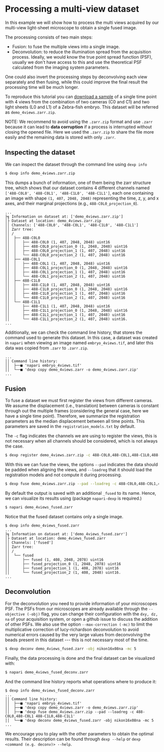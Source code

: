 
# Processing a multi-view dataset

In this example we will show how to process the multi views acquired by our multi-view light-sheet microscope to
obtain a single fused image.

The processing consists of two main steps:
- Fusion: to fuse the multiple views into a single image.
- Deconvolution: to reduce the illumination spread from the acquisition process. Ideally, we would know the true point spread function (PSF), usually we don't have access to this and use the theoretical PSF calculated from the imaging system parameters.

One could also invert the processing steps by deconvolving each view separately and then fusing, while this could improve the final result the processing time will be much longer.

To reproduce this tutorial you can [download a sample](https://drive.google.com/file/d/15VGAHRLN4cLT5imPTrLJUhHCmq356WU2/view?usp=sharing) of a single time point with 4 views from the combination of two cameras (C0 and C1) and two light sheets (L0 and L1) of a Zebra-fish embryo. This dataset will be referred as `demo_4views.zarr.zip`.

NOTE: We recommend to avoid using the `.zarr.zip` format and use `.zarr` because it can lead to **data corruption** if a process is interrupted without closing the opened file. Here we used the `.zarr.zip` to share the file more easily and the remaining data is stored with only `.zarr`.

## Inspecting the dataset

We can inspect the dataset through the command line using `dexp info`

```bash
$ dexp info demo_4views.zarr.zip
```

This dumps a bunch of information, one of them being the zarr structure tree, which shows that our dataset contains 4 different channels named `['488-C0L0', '488-C0L1', '488-C1L0', '488-C1L1']`, each one containing an image with shape `(1, 407, 2048, 2048)` representing the time, z, y, and x axes, and their marginal projections (e.g., `488-C0L0_projection_0`).

```
...
├╗ Information on dataset at: ['demo_4views.zarr.zip']
│├ Dataset at location: demo_4views.zarr.zip
││ Channels: ['488-C0L0', '488-C0L1', '488-C1L0', '488-C1L1']
││ Zarr tree:
││ /
││  ├── 488-C0L0
││  │   ├── 488-C0L0 (1, 407, 2048, 2048) uint16
││  │   ├── 488-C0L0_projection_0 (1, 2048, 2048) uint16
││  │   ├── 488-C0L0_projection_1 (1, 407, 2048) uint16
││  │   └── 488-C0L0_projection_2 (1, 407, 2048) uint16
││  ├── 488-C0L1
││  │   ├── 488-C0L1 (1, 407, 2048, 2048) uint16
││  │   ├── 488-C0L1_projection_0 (1, 2048, 2048) uint16
││  │   ├── 488-C0L1_projection_1 (1, 407, 2048) uint16
││  │   └── 488-C0L1_projection_2 (1, 407, 2048) uint16
││  ├── 488-C1L0
││  │   ├── 488-C1L0 (1, 407, 2048, 2048) uint16
││  │   ├── 488-C1L0_projection_0 (1, 2048, 2048) uint16
││  │   ├── 488-C1L0_projection_1 (1, 407, 2048) uint16
││  │   └── 488-C1L0_projection_2 (1, 407, 2048) uint16
││  └── 488-C1L1
││      ├── 488-C1L1 (1, 407, 2048, 2048) uint16
││      ├── 488-C1L1_projection_0 (1, 2048, 2048) uint16
││      ├── 488-C1L1_projection_1 (1, 407, 2048) uint16
││      └── 488-C1L1_projection_2 (1, 407, 2048) uint16.
...
```

Additionally, we can check the command line history, that stores the command used to generate this dataset. In this case, a dataset was created in `napari` when viewing an image named `embryo_4views.tif`, and later this data was copied from `.zarr` to `.zarr.zip`.

```
...
││ Command line history:
││  ├──■ 'napari embryo_4views.tif'
││  └──■ 'dexp copy demo_4views.zarr -o demo_4views.zarr.zip'
...
```

## Fusion

To fuse a dataset we must first register the views from different cameras. We assume the displacement (i.e., translation) between cameras is constant through out the multiple frames (considering the general case, here we have a single time point). Therefore, we summarize the registration parameters as the median displacement between all time points. This parameters are saved in the `registration_models.txt` by default.

The `-c` flag indicates the channels we are using to register the views, this is not necessary when all channels should be considered, which is not always the case.

```bash
$ dexp register demo_4views.zarr.zip -c 488-C0L0,488-C0L1,488-C1L0,488-C1L1
```

With this we can fuse the views, the options `--pad` indicates the data should be padded when aligning the views, and `--loadreg` that it should load the registration models and not compute it during processing.

```bash
$ dexp fuse demo_4views.zarr.zip --pad --loadreg -c 488-C0L0,488-C0L1,488-C1L0,488-C1L1
```

By default the output is saved with an additional `_fused` to its name. Hence, we can visualize its results using (package `napari-dexp` is required.)

```bash
$ napari demo_4views_fused.zarr
```

Notice that the fused dataset contains only a single image.

```
$ dexp info demo_4views_fused.zarr
...
├╗ Information on dataset at: ['demo_4views_fused.zarr']
│├ Dataset at location: demo_4views_fused.zarr
││ Channels: ['fused']
││ Zarr tree:
││ /
││  └── fused
││      ├── fused (1, 408, 2048, 2078) uint16
││      ├── fused_projection_0 (1, 2048, 2078) uint16
││      ├── fused_projection_1 (1, 408, 2078) uint16
││      └── fused_projection_2 (1, 408, 2048) uint16.
...
```

## Deconvolution

For the deconvolution you need to provide information of your microscopes PSF. The PSFs from our microscopes are already available through the `--objective (-obj)` flag, you can change their configuration with the `dxy, dz, na` of your acquisition system, or open a github issue to discuss the addition of other PSFs. We also use the option `--max-correction (-mc)` to limit the multiplicative correction of lucy-richardson deconvolution to avoid numerical errors caused by the very large values from deconvolving the beads present in this dataset --- this is not necessary most of the time.

```bash
$ dexp deconv demo_4views_fused.zarr -obj nikon16x08na -mc 5
```

Finally, the data processing is done and the final dataset can be visualized with:

```bash
$ napari demo_4views_fused_deconv.zarr
```

And the command line history reports what operations where to produce it:

```
$ dexp info demo_4views_fused_deconv.zarr
...
││ Command line history:
││  ├──■ 'napari embryo_4views.tif'
││  ├──■ 'dexp copy demo_4views.zarr -o demo_4views.zarr.zip'
││  ├──■ 'dexp fuse demo_4views.zarr.zip --pad --loadreg -c 488-C0L0,488-C0L1 488-C1L0,488-C1L1'
││  └──■ 'dexp deconv demo_4views_fused.zarr -obj nikon16x08na -mc 5
...
```

We encourage you to play with the other parameters to obtain the optimal results. Their description can be found through `dexp --help` or `dexp <command (e.g. deconv)> --help`.
